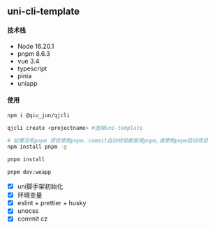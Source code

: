 <!--
 * @Description: md
 * @Author: June
 * @Date: 2024-04-24 09:32:13
 * @FilePath: /uniapp-template/README.md
 * @LastEditTime: 2024-10-20 11:09:21
 * @LastEditors: June
-->

## uni-cli-template

#### 技术栈

- Node 16.20.1
- pnpm 8.6.3
- vue 3.4
- typescript
- pinia
- uniapp

#### 使用

```bash
npm i @qiu_jun/qjcli

qjcli create <projectname> #选择uni-template

# 如果没有pnpm 项目使用pnpm，commit自动校验都是用pnpm,请使用pnpm启动项目
npm install pnpm -g

pnpm install

pnpm dev:weapp
```

- [x] uni脚手架初始化
- [x] 环境变量
- [x] eslint + prettier + husky
- [x] unocss
- [x] commit cz
